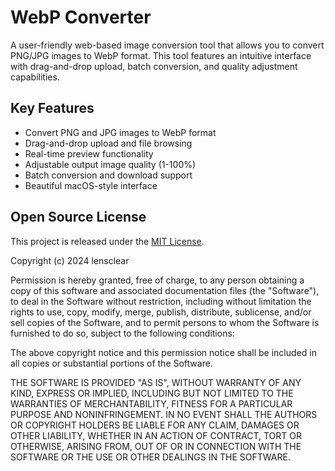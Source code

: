 # WebP Converter

A user-friendly web-based image conversion tool that allows you to convert PNG/JPG images to WebP format. This tool features an intuitive interface with drag-and-drop upload, batch conversion, and quality adjustment capabilities.

## Key Features

- Convert PNG and JPG images to WebP format
- Drag-and-drop upload and file browsing
- Real-time preview functionality
- Adjustable output image quality (1-100%)
- Batch conversion and download support
- Beautiful macOS-style interface

## Open Source License

This project is released under the [MIT License](https://opensource.org/licenses/MIT).

Copyright (c) 2024 lensclear

Permission is hereby granted, free of charge, to any person obtaining a copy
of this software and associated documentation files (the "Software"), to deal
in the Software without restriction, including without limitation the rights
to use, copy, modify, merge, publish, distribute, sublicense, and/or sell
copies of the Software, and to permit persons to whom the Software is
furnished to do so, subject to the following conditions:

The above copyright notice and this permission notice shall be included in all
copies or substantial portions of the Software.

THE SOFTWARE IS PROVIDED "AS IS", WITHOUT WARRANTY OF ANY KIND, EXPRESS OR
IMPLIED, INCLUDING BUT NOT LIMITED TO THE WARRANTIES OF MERCHANTABILITY,
FITNESS FOR A PARTICULAR PURPOSE AND NONINFRINGEMENT. IN NO EVENT SHALL THE
AUTHORS OR COPYRIGHT HOLDERS BE LIABLE FOR ANY CLAIM, DAMAGES OR OTHER
LIABILITY, WHETHER IN AN ACTION OF CONTRACT, TORT OR OTHERWISE, ARISING FROM,
OUT OF OR IN CONNECTION WITH THE SOFTWARE OR THE USE OR OTHER DEALINGS IN THE
SOFTWARE.
